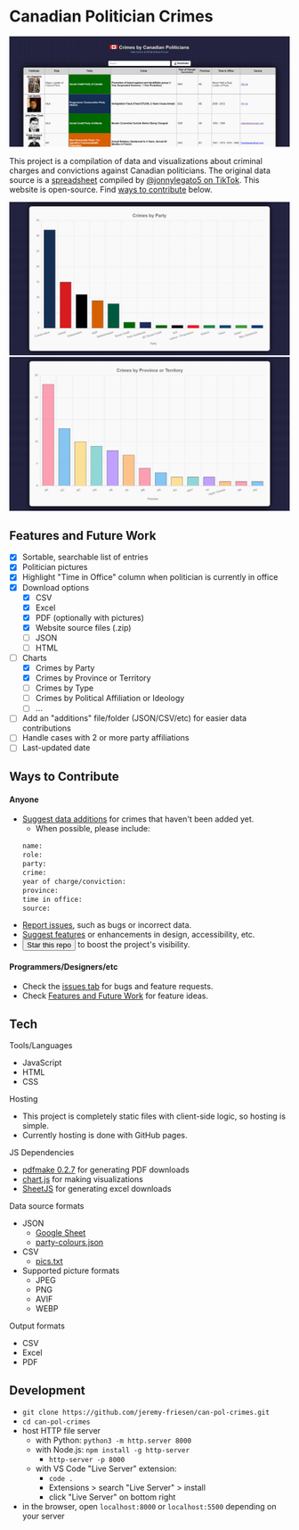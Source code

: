 # Canadian Politician Crimes

![website screenshot](./pics/site-screenshot.jpg)

This project is a compilation of data and visualizations about criminal charges and convictions against Canadian politicians. The original data source is a [spreadsheet](https://docs.google.com/spreadsheets/d/1gof45QUi2p0f8YVaKa2fOgtIUBElSueh/htmlview) compiled by [@jonnylegato5 on TikTok](https://www.tiktok.com/@jonnylegato5/video/7430545507333721349). This website is open-source. Find [ways to contribute](#ways-to-contribute) below.

![crimes by party](./pics/crimes-by-party.jpg)
![crimes by province or territory](./pics/crimes-by-province.jpg)

## Features and Future Work

-   [x] Sortable, searchable list of entries
-   [x] Politician pictures
-   [x] Highlight "Time in Office" column when politician is currently in office
-   [x] Download options
    -   [x] CSV
    -   [x] Excel
    -   [x] PDF (optionally with pictures)
    -   [x] Website source files (.zip)
    -   [ ] JSON
    -   [ ] HTML
-   [ ] Charts
    -   [x] Crimes by Party
    -   [x] Crimes by Province or Territory
    -   [ ] Crimes by Type
    -   [ ] Crimes by Political Affiliation or Ideology
    -   [ ] ...
-   [ ] Add an "additions" file/folder (JSON/CSV/etc) for easier data contributions
-   [ ] Handle cases with 2 or more party affiliations
-   [ ] Last-updated date

## Ways to Contribute

#### Anyone

-   [Suggest data additions](https://github.com/jeremy-friesen/can-pol-crimes/issues/new) for crimes that haven't been added yet.
    -   When possible, please include:
    ```
    name:
    role:
    party:
    crime:
    year of charge/conviction:
    province:
    time in office:
    source:
    ```
-   [Report issues](https://github.com/jeremy-friesen/can-pol-crimes/issues/new), such as bugs or incorrect data.
-   [Suggest features](https://github.com/jeremy-friesen/can-pol-crimes/issues/new) or enhancements in design, accessibility, etc.
-   <button name="star button" action="/jeremy-friesen/can-pol-crimes/star">Star this repo</button> to boost the project's visibility.

#### Programmers/Designers/etc

-   Check the [issues tab](https://github.com/jeremy-friesen/can-pol-crimes/issues) for bugs and feature requests.
-   Check [Features and Future Work](#features-and-future-work) for feature ideas.

## Tech

Tools/Languages

-   JavaScript
-   HTML
-   CSS

Hosting

- This project is completely static files with client-side logic, so hosting is simple.
- Currently hosting is done with GitHub pages.

JS Dependencies

-   [pdfmake 0.2.7](https://pdfmake.github.io/docs/0.1/) for generating PDF downloads
-   [chart.js](https://www.chartjs.org/docs/latest/) for making visualizations
-   [SheetJS](https://www.npmjs.com/package/xlsx) for generating excel downloads

Data source formats

-   JSON
    -   [Google Sheet](https://docs.google.com/spreadsheets/d/1gof45QUi2p0f8YVaKa2fOgtIUBElSueh/htmlview)
    -   [party-colours.json](https://github.com/jeremy-friesen/can-pol-crimes/blob/main/data/party-colours.json)
-   CSV
    -   [pics.txt](https://github.com/jeremy-friesen/can-pol-crimes/blob/main/data/pics.txt)
-   Supported picture formats
    -   JPEG
    -   PNG
    -   AVIF
    -   WEBP

Output formats

-   CSV
-   Excel
-   PDF

## Development
- `git clone https://github.com/jeremy-friesen/can-pol-crimes.git`
- `cd can-pol-crimes`
- host HTTP file server
    - with Python: `python3 -m http.server 8000`
    - with Node.js: `npm install -g http-server`
        - `http-server -p 8000`
    - with VS Code "Live Server" extension:
        - `code .`
        - Extensions > search "Live Server" > install
        - click "Live Server" on bottom right
- in the browser, open `localhost:8000` or `localhost:5500` depending on your server